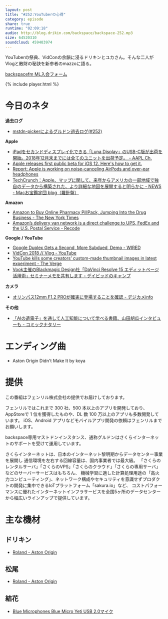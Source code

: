 ```yaml
---
layout: post
title: "#252:YouTuberの心得"
category: episode
share: true
runtime: "02:09:18"
audio: http://blog.drikin.com/backspace/backspace-252.mp3
size: 64520310
soundcloud: 459403974
---
```


YouTuberの祭典、VidConの余韻に浸るドリキンとユカさん。そんな二人がVlogと散財の秘訣を新参者のmazzoに語る。

[backspacefm ML入会フォーム](http://backspace.us11.list-manage.com/subscribe?u=09c933bd3997c1d16dbed156a&id=84b6529b91)

{% include player.html %}

# 今日のネタ
**過去ログ**
* [mstdn-pickerによるグルドン過去ログ(#252)](https://rbtnn.github.io/mstdn-picker/?instance=mstdn.guru&since_id=100297499720906974&max_id=100298049020889365)

**Apple**
* [iPadをセカンドディスプレイ化できる「Luna Display」のUSB-C版が出荷を開始。2018年12月末までには全てのユニットを出荷予定。 - AAPL Ch.](https://applech2.com/archives/20180627-luna-display-usb-c-delivered.html)
* [Apple releases first public beta for iOS 12. Here's how to get it.](https://thenextweb.com/apple/2018/06/26/apple-releases-first-public-beta-for-ios-12-heres-how-to-get-it/)
* [Report: Apple is working on noise-canceling AirPods and over-ear headphones](https://thenextweb.com/apple/2018/06/25/1132917/)
* [TechCrunch：Apple、マップに関して、来年からアメリカの一部地域で独自のデータから構築された、より詳細な地図を展開すると明らかに - NEWS - Macお宝鑑定団 blog（羅針盤）](http://www.macotakara.jp/blog/news/entry-35260.html)

**Amazon**
* [Amazon to Buy Online Pharmacy PillPack, Jumping Into the Drug Business - The New York Times](https://www.nytimes.com/2018/06/28/business/dealbook/amazon-buying-pillpack-as-it-moves-into-pharmacies.html)
* [Amazon’s delivery van network is a direct challenge to UPS, FedEx and the U.S. Postal Service - Recode](https://www.recode.net/2018/6/28/17507430/amazon-logistics-delivery-vans-uniforms-ups-fedex-usps)

**Google / YouTube**
* [Google Duplex Gets a Second, More Subdued, Demo - WIRED](https://www.wired.com/story/google-duplex-gets-a-second-debut/)
* [VidCon 2018 // Vlog - YouTube](https://www.youtube.com/watch?v=4QwcGMvXiMc)
* [YouTube kills some creators’ custom-made thumbnail images in latest experiment - The Verge](https://www.theverge.com/2018/6/28/17513954/youtube-custom-auto-generated-thumbnails-creators)
* [Vook主催のBlackmagic Design社「DaVinci Resolve 15 エディットページ活用術」セミナーメモを共有します - デイビッドのキャンプ](http://www.davetanaka.net/entry/davinciresolve15-seminar2)

**カメラ**
* [オリンパス12mm F1.2 PROが確実に登場することを確認 - デジカメinfo](http://digicame-info.com/2018/06/12mm-f12-pro-1.html)

**その他**
* [「AIの遺電子」を通して人工知能について学べる書籍、山田胡瓜インタビューも - コミックナタリー](https://natalie.mu/comic/news/289029)

# エンディング曲
* Aston Origin Didn't Make It by koya

# 提供

この番組はフェンリル株式会社の提供でお届けしております。

フェンリルではこれまで 300 社、500 本以上のアプリを開発しており、AppStoreで 1 位を獲得したものや、DL 数 100 万以上のアプリも多数開発しています。
iOS、Android アプリなどモバイルアプリ開発の依頼はフェンリルまでお願いします。

backspace専用マストドンインスタンス、通称グルドンはさくらインターネットのサポートを受けて運用しています。

さくらインターネットは、日本のインターネット黎明期からデータセンター事業を展開し
通信環境を左右する回線容量は、国内事業者では最大級。
「さくらのレンタルサーバ」「さくらのVPS」「さくらのクラウド」「さくらの専用サーバ」などのサーバーサービスはもちろん、
機械学習に適した計算処理用途の「高火力コンピューティング」、ネットワーク構成やセキュリティを意識せずプロダクトの開発に集中できるIoTプラットフォーム「sakura.io」など、
コストパフォーマンスに優れたインターネットインフラサービスを全国5ヶ所のデータセンターから幅広いラインアップで提供しています。

# 主な機材

## ドリキン
* [Roland - Aston Origin](http://amzn.asia/1OwAZ0w)

## 松尾
* [Roland - Aston Origin](http://amzn.asia/1OwAZ0w)

## 結花
* [Blue Microphones Blue Micro Yeti USB 2.0マイク](http://www.bluedesigns.jp/products/yeti/)

